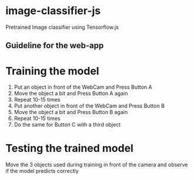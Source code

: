 # image-classifier-js
Pretrained Image classifier using Tensorflow.js

## Guideline for the web-app

# Training the model

  1. Put an object in front of the WebCam and Press Button A
  2. Move the object a bit and Press Button A again
  3. Repeat 10-15 times
  4. Put another object in front of the WebCam and Press Button B
  5. Move the object a bit and Press Button B again
  6. Repeat 10-15 times
  7. Do the same for Button C with a third object

# Testing the trained model</h3>

Move the 3 objects used during training in front of the camera and observe if the model predicts correctly

